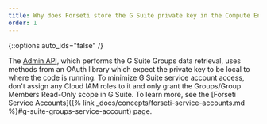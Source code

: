 ```yaml
---
title: Why does Forseti store the G Suite private key in the Compute Engine instance?
order: 1
---
```

{::options auto_ids="false" /}

The 
[Admin API](https://developers.google.com/admin-sdk/directory/v1/guides/delegation), 
which performs the G Suite Groups data retrieval, uses methods from an OAuth library 
which expect the private key to be local to where the code is running. 
To minimize G Suite service account access, don't assign any Cloud IAM roles to it 
and only grant the Groups/Group Members Read-Only scope in G Suite. 
To learn more, see the 
[Forseti Service Accounts]({% link _docs/concepts/forseti-service-accounts.md %}#g-suite-groups-service-account) page.
